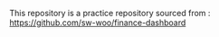 This repository is a practice repository sourced from : https://github.com/sw-woo/finance-dashboard

